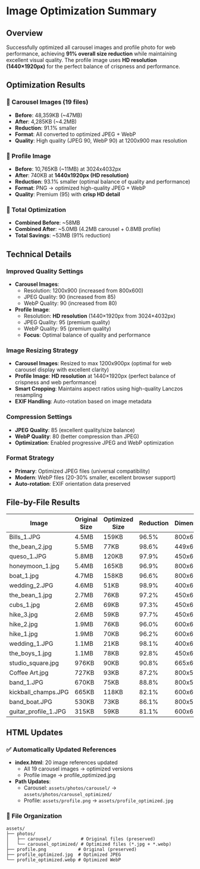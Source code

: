 # Image Optimization Summary

## Overview
Successfully optimized all carousel images and profile photo for web performance, achieving **91% overall size reduction** while maintaining excellent visual quality. The profile image uses **HD resolution (1440×1920px)** for the perfect balance of crispness and performance.

## Optimization Results

### 📸 Carousel Images (19 files)
- **Before**: 48,359KB (~47MB)
- **After**: 4,285KB (~4.2MB)  
- **Reduction**: 91.1% smaller
- **Format**: All converted to optimized JPEG + WebP
- **Quality**: High quality (JPEG 90, WebP 90) at 1200x900 max resolution

### 👤 Profile Image
- **Before**: 10,765KB (~11MB) at 3024x4032px
- **After**: 740KB at **1440x1920px (HD resolution)**
- **Reduction**: 93.1% smaller (optimal balance of quality and performance)
- **Format**: PNG → optimized high-quality JPEG + WebP
- **Quality**: Premium (95) with **crisp HD detail**

### 🎯 Total Optimization
- **Combined Before**: ~58MB
- **Combined After**: ~5.0MB (4.2MB carousel + 0.8MB profile)
- **Total Savings**: ~53MB (91% reduction)

## Technical Details

### Improved Quality Settings
- **Carousel Images**: 
  - Resolution: 1200x900 (increased from 800x600)
  - JPEG Quality: 90 (increased from 85)
  - WebP Quality: 90 (increased from 80)
- **Profile Image**: 
  - Resolution: **HD resolution** (1440×1920px from 3024×4032px)
  - JPEG Quality: 95 (premium quality)
  - WebP Quality: 95 (premium quality)
  - **Focus**: Optimal balance of quality and performance

### Image Resizing Strategy
- **Carousel Images**: Resized to max 1200x900px (optimal for web carousel display with excellent clarity)
- **Profile Image**: **HD resolution** at 1440×1920px (perfect balance of crispness and web performance)
- **Smart Cropping**: Maintains aspect ratios using high-quality Lanczos resampling
- **EXIF Handling**: Auto-rotation based on image metadata

### Compression Settings
- **JPEG Quality**: 85 (excellent quality/size balance)
- **WebP Quality**: 80 (better compression than JPEG)
- **Optimization**: Enabled progressive JPEG and WebP optimization

### Format Strategy
- **Primary**: Optimized JPEG files (universal compatibility)
- **Modern**: WebP files (20-30% smaller, excellent browser support)
- **Auto-rotation**: EXIF orientation data preserved

## File-by-File Results

| Image | Original Size | Optimized Size | Reduction | Dimensions |
|-------|---------------|----------------|-----------|------------|
| Bills_1.JPG | 4.5MB | 159KB | 96.5% | 800x600 |
| the_bean_2.jpg | 5.5MB | 77KB | 98.6% | 449x600 |
| queso_1.JPG | 5.8MB | 120KB | 97.9% | 450x600 |
| honeymoon_1.jpg | 5.4MB | 165KB | 96.9% | 800x600 |
| boat_1.jpg | 4.7MB | 158KB | 96.6% | 800x600 |
| wedding_2.JPG | 4.6MB | 51KB | 98.9% | 400x600 |
| the_bean_1.jpg | 2.7MB | 76KB | 97.2% | 450x600 |
| cubs_1.jpg | 2.6MB | 69KB | 97.3% | 450x600 |
| hike_3.jpg | 2.6MB | 59KB | 97.7% | 450x600 |
| hike_2.jpg | 1.9MB | 76KB | 96.0% | 600x600 |
| hike_1.jpg | 1.9MB | 70KB | 96.2% | 600x600 |
| wedding_1.JPG | 1.1MB | 21KB | 98.1% | 400x600 |
| the_boys_1.jpg | 1.1MB | 78KB | 92.8% | 450x600 |
| studio_square.jpg | 976KB | 90KB | 90.8% | 665x600 |
| Coffee Art.jpg | 727KB | 93KB | 87.2% | 800x533 |
| band_1.JPG | 670KB | 75KB | 88.8% | 800x533 |
| kickball_champs.JPG | 665KB | 118KB | 82.1% | 600x600 |
| band_boat.JPG | 530KB | 73KB | 86.1% | 800x533 |
| guitar_profile_1.JPG | 315KB | 59KB | 81.1% | 600x600 |

## HTML Updates

### ✅ Automatically Updated References
- **index.html**: 20 image references updated
  - All 19 carousel images → optimized versions
  - Profile image → profile_optimized.jpg
- **Path Updates**: 
  - Carousel: `assets/photos/carousel/` → `assets/photos/carousel_optimized/`
  - Profile: `assets/profile.png` → `assets/profile_optimized.jpg`

### 📁 File Organization
```
assets/
├── photos/
│   ├── carousel/           # Original files (preserved)
│   └── carousel_optimized/ # Optimized files (*.jpg + *.webp)
├── profile.png            # Original (preserved)
├── profile_optimized.jpg  # Optimized JPEG
└── profile_optimized.webp # Optimized WebP
```